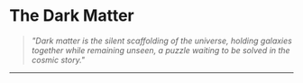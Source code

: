 # The Dark Matter

> *"Dark matter is the silent scaffolding of the universe, holding galaxies together while remaining unseen, a puzzle waiting to be solved in the cosmic story."*

---
